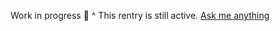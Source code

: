 Work in progress 🎀
^ This rentry is still active. 
[Ask me anything](https://retrospring.net/@patient)